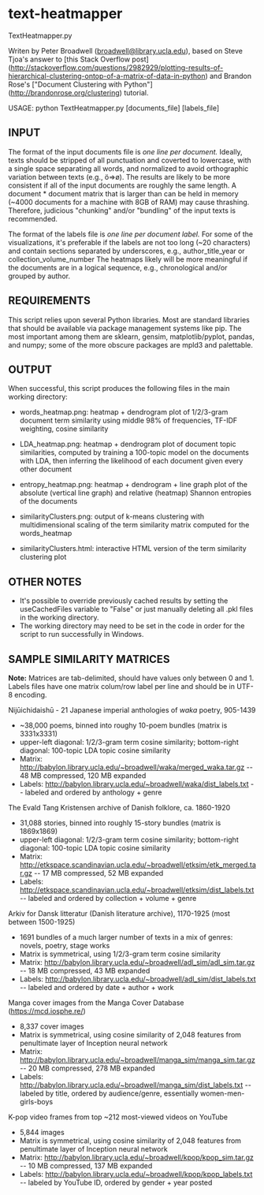 # text-heatmapper

TextHeatmapper.py

Writen by Peter Broadwell (broadwell@library.ucla.edu), based on Steve Tjoa's answer to [this Stack Overflow post] (http://stackoverflow.com/questions/2982929/plotting-results-of-hierarchical-clustering-ontop-of-a-matrix-of-data-in-python)
and Brandon Rose's ["Document Clustering with Python"] (http://brandonrose.org/clustering) tutorial.

  USAGE: python TextHeatmapper.py [documents_file] [labels_file]

## INPUT

The format of the input documents file is *one line per document.* Ideally,
texts should be stripped of all punctuation and coverted to lowercase,
with a single space separating all words, and normalized to avoid orthographic
variation between texts (e.g., ö=>ø). The results are likely to be more
consistent if all of the input documents are roughly the same length. A
document * document matrix that is larger than can be held in memory (~4000
documents for a machine with 8GB of RAM) may cause thrashing. Therefore, 
judicious "chunking" and/or "bundling" of the input texts is recommended.

The format of the labels file is *one line per document label.* For some
of the visualizations, it's preferable if the labels are not too long
(~20 characters) and contain sections separated by underscores, e.g.,
  author_title_year
  or
  collection_volume_number
The heatmaps likely will be more meaningful if the documents are in a logical
sequence, e.g., chronological and/or grouped by author.

## REQUIREMENTS

This script relies upon several Python libraries. Most are standard libraries 
that should be available via package management systems like pip. The most 
important among them are sklearn, gensim, matplotlib/pyplot, pandas, and 
numpy; some of the more obscure packages are mpld3 and palettable.

## OUTPUT
When successful, this script produces the following files in the
main working directory:

* words_heatmap.png: heatmap + dendrogram plot of 1/2/3-gram document term similarity using middle 98% of frequencies, TF-IDF weighting, cosine similarity

* LDA_heatmap.png: heatmap + dendrogram plot of document topic similarities, computed by training a 100-topic model on the documents with LDA, then inferring the likelihood of each document given every other document

* entropy_heatmap.png: heatmap + dendrogram + line graph plot of the absolute (vertical line graph) and relative (heatmap) Shannon entropies of the documents

* similarityClusters.png: output of k-means clustering with multidimensional scaling of the term similarity matrix computed for the words_heatmap

* similarityClusters.html: interactive HTML version of the term similarity clustering plot

## OTHER NOTES

* It's possible to override previously cached results by setting the 
useCachedFiles variable to "False" or just manually deleting all .pkl files
in the working directory.
* The working directory may need to be set in the code in order for the script 
to run successfully in Windows.

## SAMPLE SIMILARITY MATRICES

**Note:** Matrices are tab-delimited, should have values only between 0 and 1. Labels files have one matrix colum/row label per line and should be in UTF-8 encoding.

Nijūichidaishū - 21 Japanese imperial anthologies of *waka* poetry, 905-1439
* ~38,000 poems, binned into roughy 10-poem bundles (matrix is 3331x3331)
* upper-left diagonal: 1/2/3-gram term cosine similarity; bottom-right diagonal: 100-topic LDA topic cosine similarity
* Matrix: http://babylon.library.ucla.edu/~broadwell/waka/merged_waka.tar.gz -- 48 MB compressed, 120 MB expanded
* Labels: http://babylon.library.ucla.edu/~broadwell/waka/dist_labels.txt -- labeled and ordered by anthology + genre

The Evald Tang Kristensen archive of Danish folklore, ca. 1860-1920
* 31,088 stories, binned into roughly 15-story bundles (matrix is 1869x1869)
* upper-left diagonal: 1/2/3-gram term cosine similarity; bottom-right diagonal: 100-topic LDA topic cosine similarity
* Matrix: http://etkspace.scandinavian.ucla.edu/~broadwell/etksim/etk_merged.tar.gz -- 17 MB compressed, 52 MB expanded
* Labels: http://etkspace.scandinavian.ucla.edu/~broadwell/etksim/dist_labels.txt -- labeled and ordered by collection + volume + genre

Arkiv for Dansk litteratur (Danish literature archive), 1170-1925 (most between 1500-1925)
* 1691 bundles of a much larger number of texts in a mix of genres: novels, poetry, stage works
* Matrix is symmetrical, using 1/2/3-gram term cosine similarity
* Matrix: http://babylon.library.ucla.edu/~broadwell/adl_sim/adl_sim.tar.gz -- 18 MB compressed, 43 MB expanded
* Labels: http://babylon.library.ucla.edu/~broadwell/adl_sim/dist_labels.txt -- labeled and ordered by date + author + work

Manga cover images from the Manga Cover Database (https://mcd.iosphe.re/)
* 8,337 cover images
* Matrix is symmetrical, using cosine similarity of 2,048 features from penultimate layer of Inception neural network
* Matrix: http://babylon.library.ucla.edu/~broadwell/manga_sim/manga_sim.tar.gz  -- 20 MB compressed, 278 MB expanded
* Labels: http://babylon.library.ucla.edu/~broadwell/manga_sim/dist_labels.txt -- labeled by title, ordered by audience/genre, essentially women-men-girls-boys

K-pop video frames from top ~212 most-viewed videos on YouTube
* 5,844 images
* Matrix is symmetrical, using cosine similarity of 2,048 features from penultimate layer of Inception neural network
* Matrix: http://babylon.library.ucla.edu/~broadwell/kpop/kpop_sim.tar.gz -- 10 MB compressed, 137 MB expanded
* Labels: http://babylon.library.ucla.edu/~broadwell/kpop/kpop_labels.txt -- labeled by YouTube ID, ordered by gender + year posted
